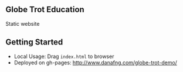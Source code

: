 ## Globe Trot Education

Static website 


## Getting Started

- Local Usage: Drag `index.html` to browser
- Deployed on gh-pages: http://www.danafng.com/globe-trot-demo/